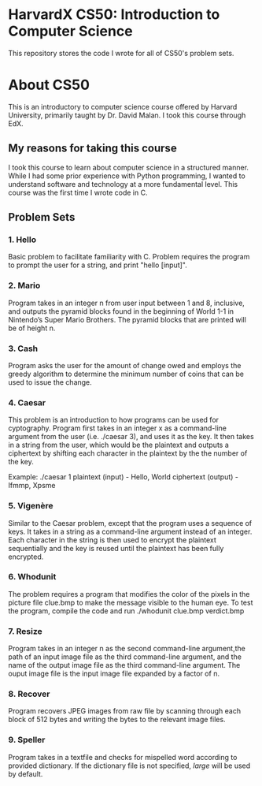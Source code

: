 # HarvardX CS50: Introduction to Computer Science
This repository stores the code I wrote for all of CS50's problem sets.

# About CS50
This is an introductory to computer science course offered by Harvard University, primarily taught by Dr. David Malan. I took this course through EdX.

## My reasons for taking this course
I took this course to learn about computer science in a structured manner. While I had some prior experience with Python programming, I wanted to understand software and technology at a more fundamental level. This course was the first time I wrote code in C.

## Problem Sets

### 1. Hello
Basic problem to facilitate familiarity with C. Problem requires the program to prompt the user for a string, and print "hello [input]".

### 2. Mario
Program takes in an integer n from user input between 1 and 8, inclusive, and outputs the pyramid blocks found in the beginning of World 1-1 in Nintendo’s Super Mario Brothers. The pyramid blocks that are printed will be of height n.

### 3. Cash
Program asks the user for the amount of change owed and employs the greedy algorithm to determine the minimum number of coins that can be used to issue the change.

### 4. Caesar
This problem is an introduction to how programs can be used for cyptography. Program first takes in an integer x as a command-line argument from the user (i.e. ./caesar 3), and uses it as the key. It then takes in a string from the user, which would be the plaintext and outputs a ciphertext by shifting each character in the plaintext by the the number of the key.

Example:
./caesar 1
plaintext (input) - Hello, World
ciphertext (output) - Ifmmp, Xpsme

### 5. Vigenère
Similar to the Caesar problem, except that the program uses a sequence of keys. It takes in a string as a command-line argument instead of an integer. Each character in the string is then used to encrypt the plaintext sequentially and the key is reused until the plaintext has been fully encrypted.

### 6. Whodunit
The problem requires a program that modifies the color of the pixels in the picture file clue.bmp to make the message visible to the human eye. To test the program, compile the code and run ./whodunit clue.bmp verdict.bmp

### 7. Resize
Program takes in an integer n as the second command-line argument,the path of an input image file as the third command-line argument, and the name of the output image file as the third command-line argument. The ouput image file is the input image file expanded by a factor of n.

### 8. Recover
Program recovers JPEG images from raw file by scanning through each block of 512 bytes and writing the bytes to the relevant image files.

### 9. Speller
Program takes in a textfile and checks for mispelled word according to provided dictionary. If the dictionary file is not specified, *large* will be used by default.
